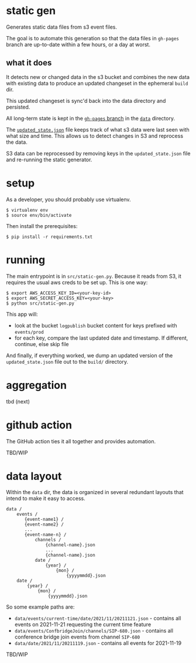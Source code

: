 # static gen

Generates static data files from s3 event files.

The goal is to automate this generation so that the data files
in `gh-pages` branch are up-to-date within a few hours, or a day at worst.

## what it does

It detects new or changed data in the s3 bucket and combines the new data
with existing data to produce an updated changeset in the ephemeral `build` dir.

This updated changeset is sync'd back into the data directory and persisted.

All long-term state is kept in the
[`gh-pages` branch](https://github.com/futel/usage/tree/gh-pages/data)
in the [`data`](https://github.com/futel/usage/tree/gh-pages/data) directory.

The [`updated_state.json`](https://github.com/futel/usage/blob/gh-pages/data/updated_state.json)
file keeps track of what s3 data were last seen with what size and time. This
allows us to detect changes in S3 and reprocess the data.

S3 data can be reprocessed by removing keys in the `updated_state.json` file
and re-running the static generator.

# setup

As a developer, you should probably use virtualenv.

```
$ virtualenv env
$ source env/bin/activate
```

Then install the prerequisites:

```
$ pip install -r requirements.txt
```

# running

The main entrypoint is in `src/static-gen.py`. Because it reads from S3, it
requires the usual aws creds to be set up. This is one way:

```
$ export AWS_ACCESS_KEY_ID=<your-key-id>
$ export AWS_SECRET_ACCESS_KEY=<your-key>
$ python src/static-gen.py
```

This app will:

* look at the bucket `logpublish` bucket content for keys prefixed with `events/prod`
* for each key, compare the last updated date and timestamp. If different, continue, else skip file

And finally, if everything worked, we dump an updated version of the `updated_state.json`
file out to the `build/` directory.

# aggregation

tbd (next)


# github action

The GitHub action ties it all together and provides automation.

TBD/WIP


# data layout

Within the `data` dir, the data is organized in several redundant layouts that
intend to make it easy to access.

```
data /
    events /
       {event-name1} /
       {event-name2} /
       ...
       {event-name-n} /
           channels /
               {channel-name}.json
               ...
               {channel-name}.json
           date /
               {year} /
                   {mon} /
                       {yyyymmdd}.json
    date /
        {year} /
            {mon} /
                {yyyymmdd}.json
```

So some example paths are:

* `data/events/current-time/date/2021/11/20211121.json` - contains all events on 2021-11-21 requesting the current time feature
* `data/events/ConfbridgeJoin/channels/SIP-680.json` - contains all conference bridge join events from channel `SIP-680`
* `data/date/2021/11/20211119.json` - contains all events for 2021-11-19

TBD/WIP
